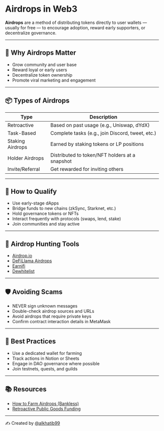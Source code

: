 # Airdrops in Web3

**Airdrops** are a method of distributing tokens directly to user wallets — usually for free — to encourage adoption, reward early supporters, or decentralize governance.

---

## 🎁 Why Airdrops Matter

- Grow community and user base
- Reward loyal or early users
- Decentralize token ownership
- Promote viral marketing and engagement

---

## 📦 Types of Airdrops

| Type               | Description                                             |
|--------------------|---------------------------------------------------------|
| Retroactive         | Based on past usage (e.g., Uniswap, dYdX)              |
| Task-Based         | Complete tasks (e.g., join Discord, tweet, etc.)       |
| Staking Airdrops   | Earned by staking tokens or LP positions               |
| Holder Airdrops    | Distributed to token/NFT holders at a snapshot         |
| Invite/Referral     | Get rewarded for inviting others                       |

---

## 🧪 How to Qualify

- Use early-stage dApps
- Bridge funds to new chains (zkSync, Starknet, etc.)
- Hold governance tokens or NFTs
- Interact frequently with protocols (swaps, lend, stake)
- Join communities and stay active

---

## 🧰 Airdrop Hunting Tools

- [Airdrop.io](https://airdrop.io/)
- [DeFiLlama Airdrops](https://defillama.com/airdrops)
- [Earnifi](https://earni.fi/)
- [Dewhitelist](https://dewhitelist.xyz/)

---

## 🛡 Avoiding Scams

- NEVER sign unknown messages
- Double-check airdrop sources and URLs
- Avoid airdrops that require private keys
- Confirm contract interaction details in MetaMask

---

## 🧠 Best Practices

- Use a dedicated wallet for farming
- Track actions in Notion or Sheets
- Engage in DAO governance where possible
- Join testnets, quests, and guilds

---

## 📚 Resources

- [How to Farm Airdrops (Bankless)](https://newsletter.banklesshq.com/p/how-to-farm-airdrops)
- [Retroactive Public Goods Funding](https://vitalik.ca/general/2021/07/21/public-goods.html)

---

✍️ Created by [@alkhatib99](https://github.com/alkhatib99)
